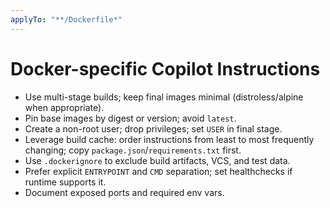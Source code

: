 ```yaml
---
applyTo: "**/Dockerfile*"
---
```


# Docker-specific Copilot Instructions

- Use multi-stage builds; keep final images minimal (distroless/alpine when appropriate).
- Pin base images by digest or version; avoid `latest`.
- Create a non-root user; drop privileges; set `USER` in final stage.
- Leverage build cache: order instructions from least to most frequently changing; copy `package.json`/`requirements.txt` first.
- Use `.dockerignore` to exclude build artifacts, VCS, and test data.
- Prefer explicit `ENTRYPOINT` and `CMD` separation; set healthchecks if runtime supports it.
- Document exposed ports and required env vars.
